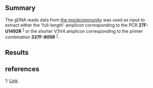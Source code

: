 ## Summary

The gDNA reads data from [the mockcommunity](https://github.com/LomanLab/mockcommunity/edit/master/README.md) was used as input to extract either the 'full-length' amplicon corresponding to the PCR **27F-U1492R** <sup>[1](#ref1)</sup> or the shorter V3V4 amplicon corresponding to the primer combination **337F-805R** <sup>[1](#ref1)</sup>.

## Results


## references
<a name="ref1">1</a>: [Link](https://en.wikipedia.org/wiki/16S_ribosomal_RNA).
